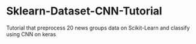 # Sklearn-Dataset-CNN-Tutorial
Tutorial that preprocess 20 news groups data on Scikit-Learn and classify using CNN on keras

